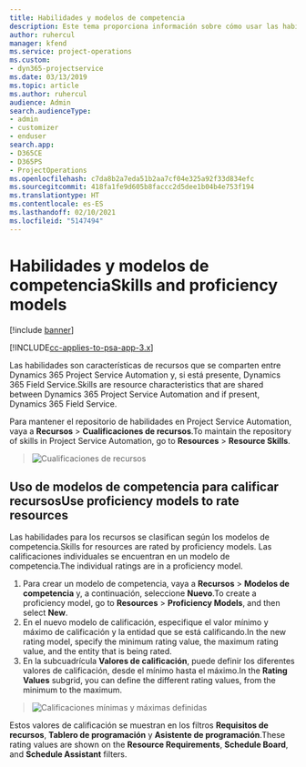 ```yaml
---
title: Habilidades y modelos de competencia
description: Este tema proporciona información sobre cómo usar las habilidades y los modelos de competencia.
author: ruhercul
manager: kfend
ms.service: project-operations
ms.custom:
- dyn365-projectservice
ms.date: 03/13/2019
ms.topic: article
ms.author: ruhercul
audience: Admin
search.audienceType:
- admin
- customizer
- enduser
search.app:
- D365CE
- D365PS
- ProjectOperations
ms.openlocfilehash: c7da8b2a7eda51b2aa7cf04e325a92f33d834efc
ms.sourcegitcommit: 418fa1fe9d605b8faccc2d5dee1b04b4e753f194
ms.translationtype: HT
ms.contentlocale: es-ES
ms.lasthandoff: 02/10/2021
ms.locfileid: "5147494"
---
```

# <a name="skills-and-proficiency-models"></a><span data-ttu-id="beb52-103">Habilidades y modelos de competencia</span><span class="sxs-lookup"><span data-stu-id="beb52-103">Skills and proficiency models</span></span>

[!include [banner](../includes/psa-now-project-operations.md)]

[!INCLUDE[cc-applies-to-psa-app-3.x](../includes/cc-applies-to-psa-app-3x.md)]

<span data-ttu-id="beb52-104">Las habilidades son características de recursos que se comparten entre Dynamics 365 Project Service Automation y, si está presente, Dynamics 365 Field Service.</span><span class="sxs-lookup"><span data-stu-id="beb52-104">Skills are resource characteristics that are shared between Dynamics 365 Project Service Automation and if present, Dynamics 365 Field Service.</span></span> 

<span data-ttu-id="beb52-105">Para mantener el repositorio de habilidades en Project Service Automation, vaya a **Recursos** \> **Cualificaciones de recursos**.</span><span class="sxs-lookup"><span data-stu-id="beb52-105">To maintain the repository of skills in Project Service Automation, go to **Resources** \> **Resource Skills**.</span></span> 

> ![Cualificaciones de recursos](media/Resource-Management-image84.png)

## <a name="use-proficiency-models-to-rate-resources"></a><span data-ttu-id="beb52-107">Uso de modelos de competencia para calificar recursos</span><span class="sxs-lookup"><span data-stu-id="beb52-107">Use proficiency models to rate resources</span></span>

<span data-ttu-id="beb52-108">Las habilidades para los recursos se clasifican según los modelos de competencia.</span><span class="sxs-lookup"><span data-stu-id="beb52-108">Skills for resources are rated by proficiency models.</span></span> <span data-ttu-id="beb52-109">Las calificaciones individuales se encuentran en un modelo de competencia.</span><span class="sxs-lookup"><span data-stu-id="beb52-109">The individual ratings are in a proficiency model.</span></span> 

1. <span data-ttu-id="beb52-110">Para crear un modelo de competencia, vaya a **Recursos** \> **Modelos de competencia** y, a continuación, seleccione **Nuevo**.</span><span class="sxs-lookup"><span data-stu-id="beb52-110">To create a proficiency model, go to **Resources** \> **Proficiency Models**, and then select **New**.</span></span>
2. <span data-ttu-id="beb52-111">En el nuevo modelo de calificación, especifique el valor mínimo y máximo de calificación y la entidad que se está calificando.</span><span class="sxs-lookup"><span data-stu-id="beb52-111">In the new rating model, specify the minimum rating value, the maximum rating value, and the entity that is being rated.</span></span>
3. <span data-ttu-id="beb52-112">En la subcuadrícula **Valores de calificación**, puede definir los diferentes valores de calificación, desde el mínimo hasta el máximo.</span><span class="sxs-lookup"><span data-stu-id="beb52-112">In the **Rating Values** subgrid, you can define the different rating values, from the minimum to the maximum.</span></span>

> ![Calificaciones mínimas y máximas definidas](media/Resource-Management-image85.png)

<span data-ttu-id="beb52-114">Estos valores de calificación se muestran en los filtros **Requisitos de recursos**, **Tablero de programación** y **Asistente de programación**.</span><span class="sxs-lookup"><span data-stu-id="beb52-114">These rating values are shown on the **Resource Requirements**, **Schedule Board**, and **Schedule Assistant** filters.</span></span>
